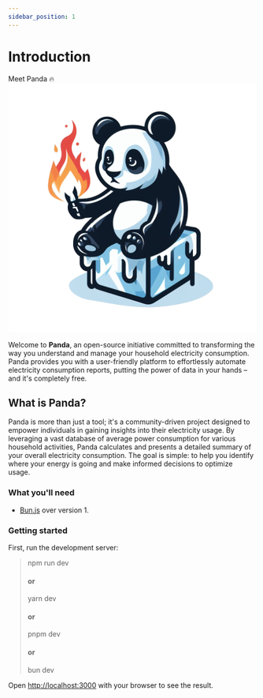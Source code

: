 ```yaml
---
sidebar_position: 1
---
```


# Introduction

Meet Panda :fire: ![image](./assets/logo_panda.png)

Welcome to **Panda**, an open-source initiative committed to transforming the
way you understand and manage your household electricity consumption. Panda
provides you with a user-friendly platform to effortlessly automate electricity
consumption reports, putting the power of data in your hands – and it's
completely free.

## What is Panda?

Panda is more than just a tool; it's a community-driven project designed to
empower individuals in gaining insights into their electricity usage. By
leveraging a vast database of average power consumption for various household
activities, Panda calculates and presents a detailed summary of your overall
electricity consumption. The goal is simple: to help you identify where your
energy is going and make informed decisions to optimize usage.

### What you'll need

- [Bun.js](https://bun.sh/) over version 1.

### Getting started

First, run the development server:

> npm run dev
>
> #### or
>
> yarn dev
>
> #### or
>
> pnpm dev
>
> #### or
>
> bun dev

Open [http://localhost:3000](http://localhost:3000) with your browser to see the
result.
